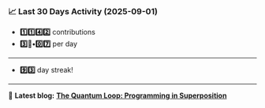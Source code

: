 <!--START_STATS-->
### 📈 Last 30 Days Activity (2025-09-01)  
- **1️⃣1️⃣4️⃣2️⃣** contributions  
- **3️⃣🎱•0️⃣7️⃣** per day
---
- **9️⃣3️⃣** day streak!
---
📝 **Latest blog:** [**The Quantum Loop: Programming in Superposition**](https://andriak.com/blog/quantum-loop)
<!--END_STATS-->
